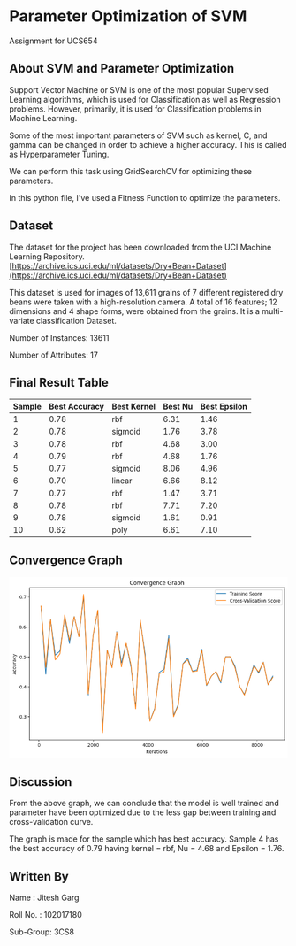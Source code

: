 # Parameter Optimization of SVM
Assignment for UCS654

## About SVM and Parameter Optimization

Support Vector Machine or SVM is one of the most popular Supervised Learning algorithms, which is used for Classification as well as Regression problems. However, primarily, it is used for Classification problems in Machine Learning.

Some of the most important parameters of SVM such as kernel, C, and gamma can be changed in order to achieve a higher accuracy. This is called as Hyperparameter Tuning. 

We can perform this task using GridSearchCV for optimizing these parameters.

In this python file, I've used a Fitness Function to optimize the parameters.

## Dataset

The dataset for the project has been downloaded from the UCI Machine Learning Repository.
[https://archive.ics.uci.edu/ml/datasets/Dry+Bean+Dataset](https://archive.ics.uci.edu/ml/datasets/Dry+Bean+Dataset)

This dataset is used for images of 13,611 grains of 7 different registered dry beans were taken with a high-resolution camera. A total of 16 features; 12 dimensions and 4 shape forms, were obtained from the grains. It is a multi-variate classification Dataset.

Number of Instances: 13611

Number of Attributes: 17

## Final Result Table

| Sample  | Best Accuracy | Best Kernel | Best Nu | Best Epsilon |
| -----   | ------------- | ----------- | ------- | ------------ |
| 1 | 0.78 | rbf | 6.31 | 1.46 |
| 2 | 0.78 | sigmoid | 1.76 | 3.78 |
| 3 | 0.78 | rbf | 4.68 | 3.00 |
| 4 | 0.79 | rbf | 4.68 | 1.76 |
| 5 | 0.77 | sigmoid | 8.06 | 4.96 |
| 6 | 0.70 | linear | 6.66 | 8.12 |
| 7 | 0.77 | rbf | 1.47 | 3.71 |
| 8 | 0.78 | rbf | 7.71 | 7.20 |
| 9 | 0.78 | sigmoid | 1.61 | 0.91 |
| 10 | 0.62 | poly | 6.61 | 7.10 |


## Convergence Graph
![graph](https://github.com/Jiteshgarg/Parameter-Optimization-SVM/blob/main/graph.png)

## Discussion
From the above graph, we can conclude that the model is well trained and parameter have been optimized due to the less gap between training and cross-validation curve.

The graph is made for the sample which has best accuracy. Sample 4 has the best accuracy of 0.79 having kernel = rbf, Nu = 4.68 and Epsilon = 1.76.

## Written By
Name : Jitesh Garg
  
Roll No. : 102017180

Sub-Group: 3CS8
